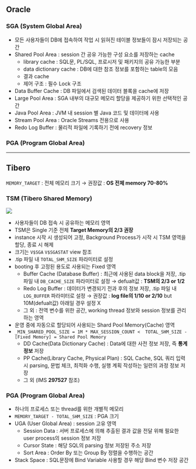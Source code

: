 ## Oracle
### SGA (System Global Area)
- 모든 사용자들이 DB에 접속하여 작업 시 읽혀진 테이블 정보들이 잠시 저장되는 공간
- Shared Pool Area : session 간 공유 가능한 구성 요소를 저장하는 cache
  - library cache : SQL문, PL/SQL, 프로시저 및 패키지의 공유 가능한 부분
  - data dictionary cache : DB에 대한 참조 정보를 포함하는 table의 모음
  - 결과 cache
  - 제어 구조 :  필수 Lock 구조
- Data Buffer Cache : DB 파일에서 검색된 데이터 블록을 cache에 저장
- Large Pool Area : SGA 내부의 대규모 메모리 할당을 제공하기 위한 선택적인 공간
- Java Pool Area : JVM 내 session 별 Java 코드 및 데이터에 사용
- Stream Pool Area : Oracle Streams 전용으로 사용
- Redo Log Buffer : 물리적 파일에 기록하기 전에 recovery 정보
### PGA (Program Global Area)

---
## Tibero
`MEMORY_TARGET` : 전체 메모리 크기 → 권장값 : **OS 전체 memory 70-80%**
### TSM (Tibero Shared Memory)
![](https://prod-files-secure.s3.us-west-2.amazonaws.com/2e9f035b-3bba-4ce1-902b-03e8e4545fa2/50e74659-9cf4-4d7e-a1bb-37b94051050d/3.1_TSM.png?X-Amz-Algorithm=AWS4-HMAC-SHA256&X-Amz-Content-Sha256=UNSIGNED-PAYLOAD&X-Amz-Credential=ASIAZI2LB46624G3WOQY%2F20250905%2Fus-west-2%2Fs3%2Faws4_request&X-Amz-Date=20250905T032936Z&X-Amz-Expires=3600&X-Amz-Security-Token=IQoJb3JpZ2luX2VjEAMaCXVzLXdlc3QtMiJHMEUCIHMxDXG1AEgU0GbZeUa1hl%2FPXAo4KPlQ%2FyebihBb5rnfAiEA5rT%2FdRVIazW94UWJ3AI5S4gf5mrbFLVPH%2BP8cEnCpL0q%2FwMIbBAAGgw2Mzc0MjMxODM4MDUiDCvM1yf0HPYOicrfUSrcA4cjtzyut84YNHubbTSu1SrXVHJTznLfwioIZ9BuckaLvTXaYk%2FevsmQyIHemFLbNwt4Q8Ag%2BxDOBuiAyckIP0I1t7%2BCC5G0bK%2Bwx3uNrIbAOLssueM1oCDgEW9l%2F0S7gX6khl%2FLydmnLLBWPfkldfONX0N%2BSBWRNHnkuQz%2FuhYf3u1mgVIPr2qXzdhWEPfcnZUDqgs6pXz830y3oOrnEhhojSUCh7XJBOhHroaum2WTqHikZAKYaqCtPZNivNIp4ZENLE4h09dQOcjayp53PjQsu6gV8wBueGxO%2B6a%2BUhcz80AMyjznk7FB6Mt%2F3DhtJiyWDZjZiUqsIrKz4fqQq5bZdi5gcRNH%2B4moLLCZFEBWPBssuFFxpVCeKW0PU9Xy9XwqCGWN0cNbGJAxjQKi0Qt5BZGfpt5Yk4uCD7IByiLR5V8zgBzXmvOiCY%2BiOcA7v3dbvEv4r52uRYmXyVu2vT9aIWZSoLUnWKa805ONUZyCgiVivrovOajHG2uf8VrAbhf1wUnU5CeWS2bqrTylDhldnSQpPl%2F5OrldThqRPnmKxekyt26FOtTowDVPLwsLwnEB9jDSKaCkUEASh6%2Fvkv2rWv%2BGKrUA3CuFtcErUw33lbpk38UNE0xxa5mrMM%2BZ6cUGOqUB1L7zKINMF%2FK3WZdu1FWq27UFh%2FuraJsi%2BbqAiALLXfo2Ga02FGLt%2B7oRMCj6hIKMppNGa0JJ6%2FhzGpHO0b9tn%2BpwpL5faPB%2Fuf46BqVTRpBbkRG%2Fj0OChV46PATrYSDrR7y4mXp9R%2BSWvMxCf75zaX%2BGUT8IT27Y%2FC3T2sv07qEhBpoEWG4UMTWue3TVZwy7uJ1saznVwJaUAnp%2FcdN45RWW2%2FDP&X-Amz-Signature=ac416b082ce10ad8b16b288e24a5d095f2fa63cf6f2c19e8ad3525a16d408ef3&X-Amz-SignedHeaders=host&x-amz-checksum-mode=ENABLED&x-id=GetObject)
- 사용자들이 DB 접속 시 공유하는 메모리 영역
- TSM은 Single 기준 전체 **Target Memory의 2/3 권장**
- instance 시작 시 생성되어 고정, Background Process가 시작 시 TSM 영역을 할당, 종료 시 해제
- 크기는 `V$SGA` `V$SGASTAT` view 참조
- .tip 파일 내 `TOTAL_SHM_SIZE` 파라미터로 설정
- booting 후 고정된 용도로 사용되는 Fixed 영역
  - Buffer Cache (Database Buffer) : 최근에 사용된 data block을 저장, .tip 파일 내 `DB_CACHE_SIZE` 파라미터로 설정 → defualt값 : **TSM의 2/3 or 1/2**
  - Redo Log Buffer : 데이터가 변경되기 전과 후의 정보 저장, .tip 파일 내 `LOG_BUFFER` 파라미터로 설정 → 권장값 : **log file의 1/10 or 2/10** but 10M(defualt값) 아래일 경우 설정 X
  - 그 외 : 전역 변수를 위한 공간, working thread 정보와 session 정보를 관리하는 영역
- 운영 중에 자동으로 할당되어 사용되는 Shard Pool Memory(Cache) 영역
- `_MIN_SHARED_POOL_SIZE = 1M * MAX_SESSION_COUNT <  TOTAL_SHM_SIZE - [Fixed Memory] = Shared Pool Memory`
  - DD Cache(Data Dictionary Cache) : Data에 대한 사전 정보 저장, 즉 **통계정보** 저장 
  - PP Cache(Library Cache, Physical Plan) : SQL Cache, SQL 쿼리 입력 시 parsing, 문법 체크, 최적화 수행, 실행 계획 작성하는 일련의 과정 정보 저장
  - 그 외  (IMS **297527** 참조)
### PGA (Program Global Area)
- 하나의 프로세스 또는 thread를 위한 개별적 메모리
- `MEMORY_TARGET - TOTAL_SHM_SIZE` : PGA 크기
- UGA (User Global Area) : session 고유 영역
  - Session Data : 서버 프로세스에 의해 추출된 결과 값을 전달 위해 필요한 user process의 session 정보 저장
  - Cursor State : 해당 SQL의 parsing 정보 저장된 주소 저장
  - Sort Area : Order By 또는 Group By 정렬을 수행하는 공간
- Stack Space : SQL문장에 Bind Variable 사용할 경우 해당 Bind 변수 저장 공간

